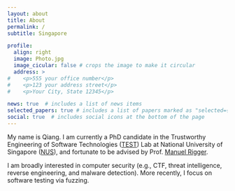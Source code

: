 ```yaml
---
layout: about
title: About
permalink: /
subtitle: Singapore

profile:
  align: right
  image: Photo.jpg
  image_cicular: false # crops the image to make it circular
  address: >
#    <p>555 your office number</p>
#    <p>123 your address street</p>
#    <p>Your City, State 12345</p>

news: true  # includes a list of news items
selected_papers: true # includes a list of papers marked as "selected={true}"
social: true  # includes social icons at the bottom of the page
---
```


My name is Qiang. I am currently a PhD candidate in the Trustworthy Engineering of Software Technologies ([TEST](https://nus-test.github.io/)) Lab at National University of Singapore ([NUS](https://www.nus.edu.sg/)), and fortunate to be advised by Prof. [Manuel Rigger](https://www.manuelrigger.at/). 

I am broadly interested in computer security (e.g., CTF, threat intelligence, reverse engineering, and malware detection). More recently, I focus on software testing via fuzzing.
